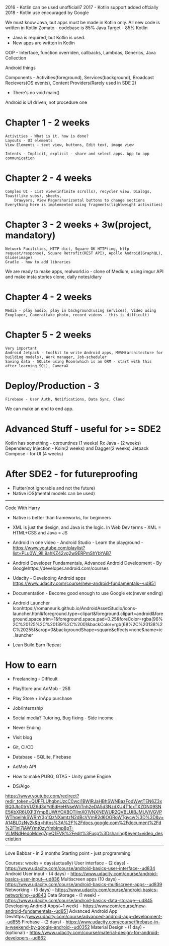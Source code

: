 2016 - Kotlin can be used unofficiall7
2017 - Kotlin support added offcially
2018 - Kotlin use encouraged by Google

We must know Java, but apps must be made in Kotlin only.
All new code is written in Kotlin
Zomato - codebase is 85% Java
Target - 85% Kotlin

* Java is required, but Kotlin is used.
* New apps are written in Kotlin

OOP - Interface, function overriden, callbacks, Lambdas, Generics, Java Collection

Android things

Components - Activities(foreground), Services(background), Broadcast Recievers(OS events), Content Providers(Rarely used in SDE 2)
* There's no void main()

Android is UI driven, not procedure one

# Chapter 1 - 2 weeks

    Activities - What is it, how is done?
    Layouts - UI elements
    View Elements - text view, buttons, Edit text, image view

    Intents - Implicit, explicit - share and select apps. App to app communication

# Chapter 2 - 4 weeks

    Complex UI - List view(infinite scrolls), recycler view, Dialogs, Toast(like subs), sheets,
        Drawyers, View Pagershorizontal buttons to change sections
    Everything here is implemented using fragments(lightweight activities)

# Chapter 3 - 2 weeks + 3w(project, mandatory)

    Network Facilities, HTTP dict, Square OK HTTP(img, http request/response), Square Retrofit(REST API), Apollo Android(GraphQL), Glide(image)
    Gradle - how to add libraries

We are ready to make apps, realworld.io - clone of Medium, using imgur API and make insta stories clone, daily notes/diary

# Chapter 4 - 2 weeks

    Media - play audio, play in background(using services), Video using Exoplayer, Camera(take photo, record videos - this is difficult)

# Chapter 5 - 2 weeks

    Very important
    Android Jetpack - toolkit to write Android apps, MVVM(architecture for building models), Work manager, Job-scheduler
    Saving data - SQLite using Room(which is an ORM - start with this after learning SQL), CameraX

# Deploy/Production - 3

    Firebase - User Auth, Notifications, Data Sync, Cloud

We can make an end to end app.

# Advanced Stuff - useful for >= SDE2

Kotlin has something - corountines (1 weeks)
Rx Java - (2 weeks)
Dependency Injection - Koin(2 weeks) and Dagger(2 weeks)
Jetpack Compose - for UI (4 weeks)

# After SDE2 - for futureproofing

* Flutter(not ignorable and not the future)
* Native iOS(mental models can be used)

---

Code With Harry

* Native is better than frameworks, for beginners
* XML is just the design, and Java is the logic. In Web Dev terms - XML = HTML+CSS and Java = JS
* Android in one video -  Android Studio - Learn the playground - https://www.youtube.com/playlist?list=PLu0W_9lII9ahKZ42vg2w9ERPmShYbYAB7
* Android Developer Fundamentals, Advanced Android Development - By Googlehttps://developer.android.com/courses
* Udacity - Developing Android apps https://www.udacity.com/course/new-android-fundamentals--ud851
* Documentation - Become good enough to use Google etc(never ending)
* Android Launcher Iconhttps://romannurik.github.io/AndroidAssetStudio/icons-launcher.html#foreground.type=clipart&foreground.clipart=android&foreground.space.trim=1&foreground.space.pad=0.25&foreColor=rgba(96%2C%20125%2C%20139%2C%200)&backColor=rgb(68%2C%20138%2C%20255)&crop=0&backgroundShape=square&effects=none&name=ic_launcher

* Lean Build Earn Repeat

# How to earn

* Freelancing - Difficult
* PlayStore and AdMob - 25$
* Play Store + inApp purchase
* Job/Internship
* Social media? Tutoring, Bug fixing - Side income

* Never Ending
* Visit blog

* Git, CI/CD
* Database - SQLite, Firebase
* AdMob API
* How to make PUBG, GTA5 - Unity game Engine
* DS/Algo

https://www.youtube.com/redirect?redir_token=QUFFLUhqbnUzcC0wci1BWlRJaHBhSWNBazFodWwtTEN6Z3xBQ3Jtc0trVUZ6d3dYdEdHeHNseWliTnh2eDA5d3NzdXU4T1cxTXZDN09SNE5KbXR6UXF3YmpBUWtYOXBOTllmX01VNXNEWUR2QVBLUlBJMUViVGVPWThqelhkSWRhY3p1QzNXamtzN2dBcVVmR2d6OGRoWTgycw%3D%3D&v=A14BLDzNy2k&q=https%3A%2F%2Fdocs.google.com%2Fdocument%2Fd%2F1nl7jAWYmt0zvYmbImp8pT-VLMNdHedoMdvg7qvQ1EV8%2Fedit%3Fusp%3Dsharing&event=video_description

---

Love Babbar - in 2 months
Starting point - just programming

Courses:
weeks = days(actually)
User interface - (2 days) - https://www.udacity.com/course/android-basics-user-interface--ud834
Android User input - (4 days) - https://www.udacity.com/course/android-basics-user-input--ud836
Multiscreen apps (10 days) - https://www.udacity.com/course/android-basics-multiscreen-apps--ud839
Networking - (5 days) - https://www.udacity.com/course/android-basics-networking--ud843
Data Storage - (1 week) - https://www.udacity.com/course/android-basics-data-storage--ud845
Developing Android Apps(~1 week) - https://www.com/course/new-android-fundamentals--ud851
Advanced Android App Devhttps://www.udacity.com/course/advanced-android-app-development--ud855
Firebase - (2 days) - https://www.udacity.com/course/firebase-in-a-weekend-by-google-android--ud0352
Material Design - (1 day) - (optional) - https://www.udacity.com/course/material-design-for-android-developers--ud862
